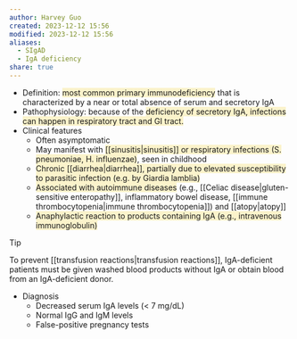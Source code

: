 ```yaml
---
author: Harvey Guo
created: 2023-12-12 15:56
modified: 2023-12-12 15:56
aliases:
  - SIgAD
  - IgA deficiency
share: true
---
```

- Definition: <span style="background:rgba(240, 200, 0, 0.2)">most common primary immunodeficiency</span> that is characterized by a near or total absence of serum and secretory IgA
- Pathophysiology: because of the <span style="background:rgba(240, 200, 0, 0.2)">deficiency of secretory IgA, infections can happen in respiratory tract and GI tract.</span>
- Clinical features
	- Often asymptomatic
	- May manifest with <span style="background:rgba(240, 200, 0, 0.2)">[[sinusitis|sinusitis]] or respiratory infections (S. pneumoniae, H. influenzae)</span>, seen in childhood
	- <span style="background:rgba(240, 200, 0, 0.2)">Chronic [[diarrhea|diarrhea]], partially due to elevated susceptibility to parasitic infection (e.g. by Giardia lamblia)</span>
	- <span style="background:rgba(240, 200, 0, 0.2)">Associated with autoimmune diseases</span> (e.g., [[Celiac disease|gluten-sensitive enteropathy]], inflammatory bowel disease, [[immune thrombocytopenia|immune thrombocytopenia]]) and [[atopy|atopy]]
	- <span style="background:rgba(240, 200, 0, 0.2)">Anaphylactic reaction to products containing IgA (e.g., intravenous immunoglobulin)</span>

>[!tip] 
>To prevent [[transfusion reactions|transfusion reactions]], IgA-deficient patients must be given washed blood products without IgA or obtain blood from an IgA-deficient donor.
- Diagnosis
	- Decreased serum IgA levels (< 7 mg/dL)
	- Normal IgG and IgM levels
	- False-positive pregnancy tests
